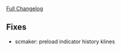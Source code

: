 [Full Changelog](https://github.com/c9s/bbgo/compare/v1.48.3...main)

## Fixes

- scmaker: preload indicator history klines
